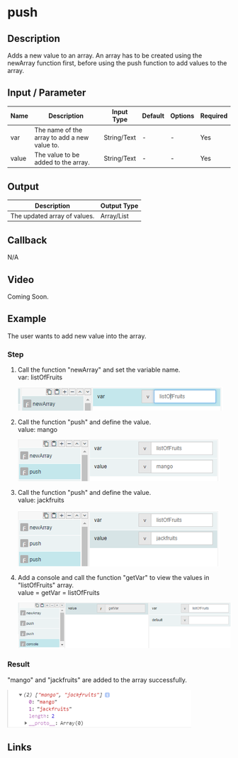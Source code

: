 # push

## Description

Adds a new value to an array. An array has to be created using the newArray function first, before using the push function to add values to the array.

## Input / Parameter

| Name | Description | Input Type | Default | Options | Required |
| ------ | ------ | ------ | ------ | ------ | ------ |
| var | The name of the array to add a new value to. | String/Text | - | - | Yes |
| value | The value to be added to the array. | String/Text | - | - | Yes |

## Output

| Description | Output Type |
| ------ | ------ |
| The updated array of values. | Array/List |

## Callback

N/A

## Video

Coming Soon.

<!-- Format: [![Video]({image-path})]({url-link}) -->

## Example

The user wants to add new value into the array.

### Step

1. Call the function "newArray" and set the        variable name.
   </br>
   var: listOfFruits<br />

    ![](./push-step-1.png)
    
2. Call the function "push" and define the         value.<br>
   value: mango
    
   ![](./push-step-2.png)

3. Call the function "push" and define the         value.<br>
   value: jackfruits
    
    ![](./push-step-3.png)
   
4. Add a console and call the function             "getVar" to view the values in "listOfFruits" array.<br>
   value = getVar = listOfFruits
   
    ![](./push-step-4.png)
    
    
### Result

"mango" and "jackfruits" are added to the array successfully.

![](./push-result-1.png)

## Links